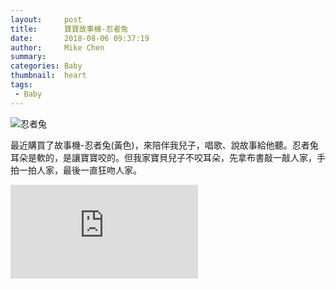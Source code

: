 ```yaml
---
layout:     post
title:      寶寶故事機-忍者兔
date:       2018-08-06 09:37:19
author:     Mike Chen
summary:    
categories: Baby
thumbnail:  heart
tags:
 - Baby
---
```



![忍者兔](https://i.imgur.com/Kp5QEYV.jpg)

最近購買了故事機-忍者兔(黃色)，來陪伴我兒子，唱歌、說故事給他聽。忍者兔耳朵是軟的，是讓寶寶咬的。但我家寶貝兒子不咬耳朵，先拿布書敲一敲人家，手拍一拍人家，最後一直狂吻人家。

<div class="videoWrapper">
    <iframe src="https://www.youtube.com/embed/0m5xGgAWvZM" frameborder="0" allow="autoplay; encrypted-media" allowfullscreen></iframe>
</div>